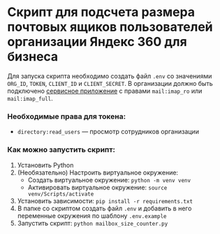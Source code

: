 # Скрипт для подсчета размера почтовых ящиков пользователей организации Яндекс 360 для бизнеса

Для запуска скрипта необходимо создать файл `.env` со значениями `ORG_ID`, `TOKEN`, `CLIENT_ID` и `CLIENT_SECRET`.
В организации должно быть подключено [сервисное приложение](https://yandex.ru/support/yandex-360/business/admin/ru/security-service-applications) с правами `mail:imap_ro` или `mail:imap_full`.

### Необходимые права для токена:
- `directory:read_users` — просмотр сотрудников организации

### Как можно запустить скрипт:
1. Установить Python
2. (Необязательно) Настроить виртуальное окружение:
    - Создать виртуальное окружение: `python -m venv venv`
    - Активировать виртуальное окружение: `source venv/Scripts/activate`
3. Установить зависимости: `pip install -r requirements.txt`
4. В папке со скриптом создать файл `.env` и добавить в него переменные окружения по шаблону `.env.example`
5. Запустить скрипт: `python mailbox_size_counter.py`
